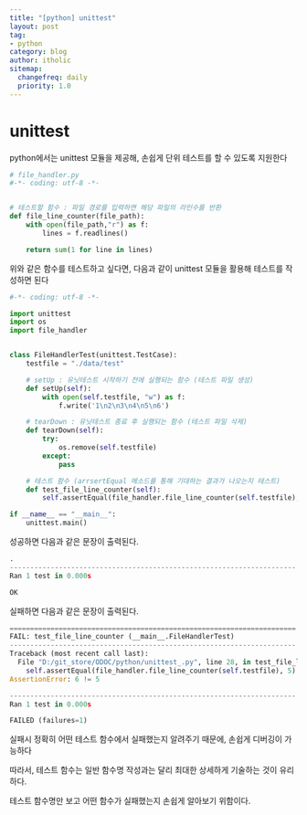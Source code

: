 ```yaml
---
title: "[python] unittest"
layout: post
tag:
- python
category: blog
author: itholic
sitemap:
  changefreq: daily
  priority: 1.0
---
```


# unittest

python에서는 unittest 모듈을 제공해, 손쉽게 단위 테스트를 할 수 있도록 지원한다

```python
# file_handler.py
#-*- coding: utf-8 -*-


# 테스트할 함수 : 파일 경로를 입력하면 해당 파일의 라인수를 반환
def file_line_counter(file_path):
    with open(file_path,"r") as f:
        lines = f.readlines()

    return sum(1 for line in lines)
```

위와 같은 함수를 테스트하고 싶다면, 다음과 같이 unittest 모듈을 활용해 테스트를 작성하면 된다

```python
#-*- coding: utf-8 -*-

import unittest
import os
import file_handler


class FileHandlerTest(unittest.TestCase):
    testfile = "./data/test"

    # setUp : 유닛테스트 시작하기 전에 실행되는 함수 (테스트 파일 생성)
    def setUp(self):
        with open(self.testfile, "w") as f:
            f.write('1\n2\n3\n4\n5\n6')

    # tearDown : 유닛테스트 종료 후 실행되는 함수 (테스트 파일 삭제)
    def tearDown(self):
        try:
            os.remove(self.testfile)
        except:
            pass

    # 테스트 함수 (arrsertEqual 메소드를 통해 기대하는 결과가 나오는지 테스트)
    def test_file_line_counter(self):
        self.assertEqual(file_handler.file_line_counter(self.testfile), 6)

if __name__ == "__main__":
    unittest.main()
```

성공하면 다음과 같은 문장이 출력된다.

```python
.
----------------------------------------------------------------------
Ran 1 test in 0.000s

OK
```

실패하면 다음과 같은 문장이 출력된다.

```python
======================================================================
FAIL: test_file_line_counter (__main__.FileHandlerTest)
----------------------------------------------------------------------
Traceback (most recent call last):
  File "D:/git_store/ODOC/python/unittest_.py", line 28, in test_file_line_counter
    self.assertEqual(file_handler.file_line_counter(self.testfile), 5)
AssertionError: 6 != 5

----------------------------------------------------------------------
Ran 1 test in 0.000s

FAILED (failures=1)

```

실패시 정확히 어떤 테스트 함수에서 실패했는지 알려주기 때문에, 손쉽게 디버깅이 가능하다

따라서, 테스트 함수는 일반 함수명 작성과는 달리 최대한 상세하게 기술하는 것이 유리하다.

테스트 함수명만 보고 어떤 함수가 실패했는지 손쉽게 알아보기 위함이다.

